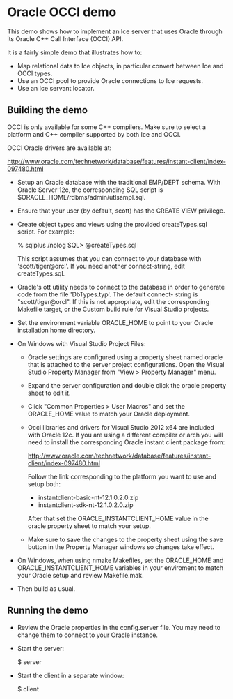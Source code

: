 Oracle OCCI demo
================

This demo shows how to implement an Ice server that uses Oracle
through its Oracle C++ Call Interface (OCCI) API.

It is a fairly simple demo that illustrates how to:

 - Map relational data to Ice objects, in particular convert between
   Ice and OCCI types.
 - Use an OCCI pool to provide Oracle connections to Ice requests.
 - Use an Ice servant locator.


Building the demo
-----------------

OCCI is only available for some C++ compilers. Make sure to select a
platform and C++ compiler supported by both Ice and OCCI.

OCCI Oracle drivers are available at:

 http://www.oracle.com/technetwork/database/features/instant-client/index-097480.html

- Setup an Oracle database with the traditional EMP/DEPT schema.
  With Oracle Server 12c, the corresponding SQL script is
  $ORACLE_HOME/rdbms/admin/utlsampl.sql.

- Ensure that your user (by default, scott) has the CREATE VIEW
  privilege.

- Create object types and views using the provided createTypes.sql
  script. For example:

     % sqlplus /nolog
     SQL> @createTypes.sql

  This script assumes that you can connect to your database with
  'scott/tiger@orcl'. If you need another connect-string, edit
  createTypes.sql.

- Oracle's ott utility needs to connect to the database in order to
  generate code from the file 'DbTypes.typ'. The default connect-
  string is "scott/tiger@orcl". If this is not appropriate, edit the
  corresponding Makefile target, or the Custom build rule for
  Visual Studio projects.

- Set the environment variable ORACLE_HOME to point to your Oracle
  installation home directory.

- On Windows with Visual Studio Project Files:

  - Oracle settings are configured using a property sheet named oracle
    that is attached to the server project configurations. Open the
    Visual Studio Property Manager from "View > Property Manager" menu.

  - Expand the server configuration and double click the oracle
    property sheet to edit it.

  - Click "Common Properties > User Macros" and set the ORACLE_HOME
    value to match your Oracle deployment.

  - Occi libraries and drivers for Visual Studio 2012 x64 are included
    with Oracle 12c. If you are using a different compiler or arch you
    will need to install the corresponding Oracle instant client
    package from:

    http://www.oracle.com/technetwork/database/features/instant-client/index-097480.html

    Follow the link corresponding to the platform you want to use and
    setup both:

    - instantclient-basic-nt-12.1.0.2.0.zip
    - instantclient-sdk-nt-12.1.0.2.0.zip

    After that set the ORACLE_INSTANTCLIENT_HOME value in the oracle
    property sheet to match your setup.

  - Make sure to save the changes to the property sheet using the save
    button in the Property Manager windows so changes take effect.

- On Windows, when using nmake Makefiles, set the ORACLE_HOME and
  ORACLE_INSTANTCLIENT_HOME variables in your enviroment to match your
  Oracle setup and review Makefile.mak.

- Then build as usual.


Running the demo
----------------

- Review the Oracle properties in the config.server file. You may need
  to change them to connect to your Oracle instance.

- Start the server:

  $ server

- Start the client in a separate window:

  $ client
